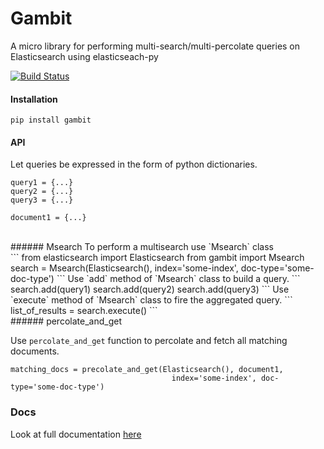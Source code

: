 # Gambit
A micro library for performing multi-search/multi-percolate queries on Elasticsearch using elasticseach-py

[![Build Status](https://travis-ci.org/avichalp/gambit.svg?branch=master)](https://travis-ci.org/avichalp/gambit)

#### Installation
`pip install gambit`

#### API

Let queries be expressed in the form of python dictionaries.
```
query1 = {...}
query2 = {...}
query3 = {...}

document1 = {...}
```
<br>
###### Msearch
To perform a multisearch use `Msearch` class<br>
```
from elasticsearch import Elasticsearch
from gambit import Msearch
search = Msearch(Elasticsearch(), index='some-index', doc-type='some-doc-type')
```
Use `add` method of `Msearch` class to build a query.
```
search.add(query1)
search.add(query2)
search.add(query3)
```
Use `execute` method of `Msearch` class to fire the aggregated query.
``` 
list_of_results = search.execute()
```
<br>
###### percolate_and_get

Use `percolate_and_get` function to percolate and fetch all matching documents.
```
matching_docs = precolate_and_get(Elasticsearch(), document1,
                                    index='some-index', doc-type='some-doc-type')
```

### Docs
Look at full documentation [here](http://gambit.readthedocs.org/en/latest/)

